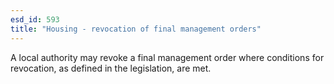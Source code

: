 ```yaml
---
esd_id: 593
title: "Housing - revocation of final management orders"
---
```


A local authority may revoke a final management order where conditions for revocation, as defined in the legislation, are met.

